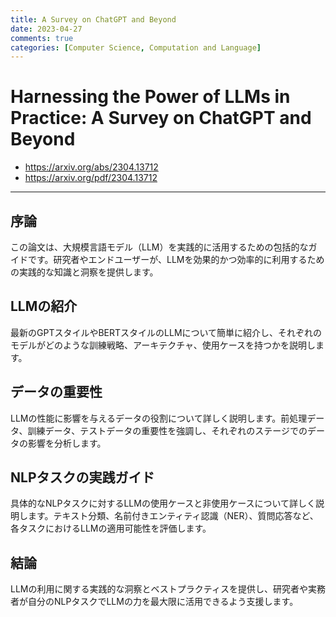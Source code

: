 ```yaml
---
title: A Survey on ChatGPT and Beyond
date: 2023-04-27
comments: true
categories: [Computer Science, Computation and Language]
---
```


# Harnessing the Power of LLMs in Practice: A Survey on ChatGPT and Beyond
- <https://arxiv.org/abs/2304.13712>
- <https://arxiv.org/pdf/2304.13712>

---
## 序論
この論文は、大規模言語モデル（LLM）を実践的に活用するための包括的なガイドです。研究者やエンドユーザーが、LLMを効果的かつ効率的に利用するための実践的な知識と洞察を提供します。

## LLMの紹介
最新のGPTスタイルやBERTスタイルのLLMについて簡単に紹介し、それぞれのモデルがどのような訓練戦略、アーキテクチャ、使用ケースを持つかを説明します。

## データの重要性
LLMの性能に影響を与えるデータの役割について詳しく説明します。前処理データ、訓練データ、テストデータの重要性を強調し、それぞれのステージでのデータの影響を分析します。

## NLPタスクの実践ガイド
具体的なNLPタスクに対するLLMの使用ケースと非使用ケースについて詳しく説明します。テキスト分類、名前付きエンティティ認識（NER）、質問応答など、各タスクにおけるLLMの適用可能性を評価します。

## 結論
LLMの利用に関する実践的な洞察とベストプラクティスを提供し、研究者や実務者が自分のNLPタスクでLLMの力を最大限に活用できるよう支援します。
